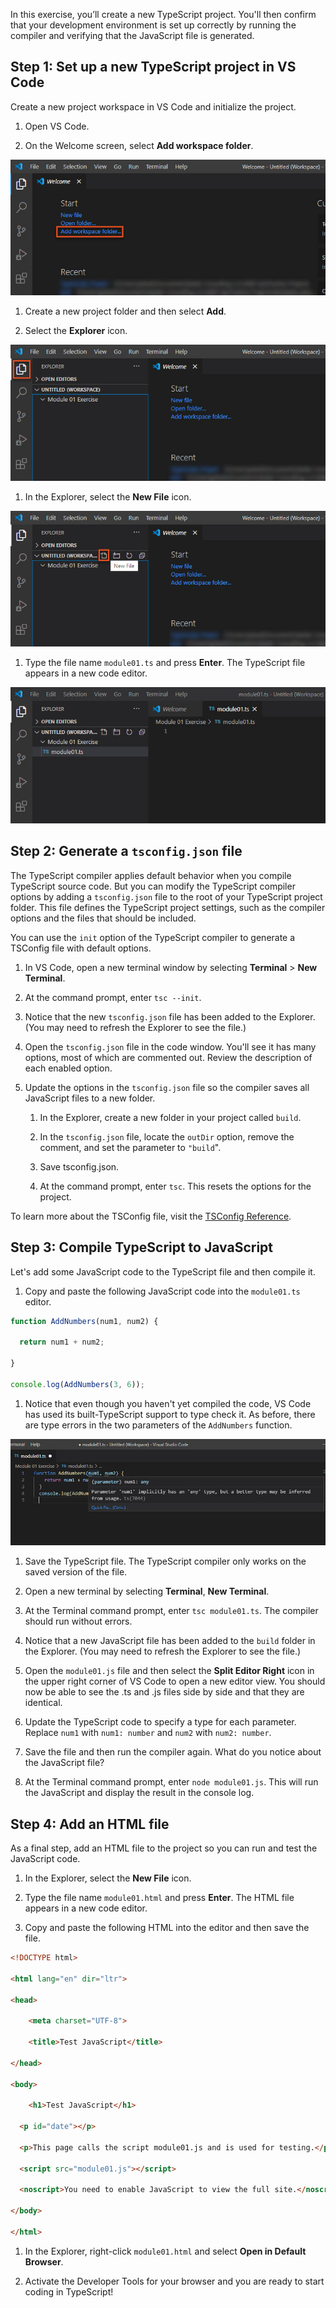 In this exercise, you’ll create a new TypeScript project. You'll then confirm that your development environment is set up correctly by running the compiler and verifying that the JavaScript file is generated.

## Step 1: Set up a new TypeScript project in VS Code

Create a new project workspace in VS Code and initialize the project.

1. Open VS Code.

2. On the Welcome screen, select **Add workspace folder**.

![Visual Studio Code Welcome screen with the Add workspace folder highlighted.](../media/m01_vscode_1.jpg)


1. Create a new project folder and then select **Add**.

1. Select the **Explorer** icon.

![Visual Studio Code with the Explorer icon highlighted.](../media/m01_vscode_2.jpg)


1. In the Explorer, select the **New File** icon.

![Visual Studio Code with the New File icon highlighted.](../media/m01_vscode_3.jpg)


1. Type the file name `module01.ts` and press **Enter**. The TypeScript file appears in a new code editor.

![Visual Studio Code with the new TypeScript file displayed in the code editor.](../media/m01_vscode_4.jpg)


## Step 2: Generate a `tsconfig.json` file

The TypeScript compiler applies default behavior when you compile TypeScript source code. But you can modify the TypeScript compiler options by adding a `tsconfig.json` file to the root of your TypeScript project folder. This file defines the TypeScript project settings, such as the compiler options and the files that should be included.

You can use the `init` option of the TypeScript compiler to generate a TSConfig file with default options.

1. In VS Code, open a new terminal window by selecting **Terminal** > **New Terminal**.

1. At the command prompt, enter `tsc --init`.

1. Notice that the new `tsconfig.json` file has been added to the Explorer. (You may need to refresh the Explorer to see the file.)

1. Open the `tsconfig.json` file in the code window. You'll see it has many options, most of which are commented out. Review the description of each enabled option.

1. Update the options in the `tsconfig.json` file so the compiler saves all JavaScript files to a new folder.

   1. In the Explorer, create a new folder in your project called `build`.

   1. In the `tsconfig.json` file, locate the `outDir` option, remove the comment, and set the parameter to `"build`".

   1. Save tsconfig.json.

   1. At the command prompt, enter `tsc`. This resets the options for the project.

To learn more about the TSConfig file, visit the [TSConfig Reference](https://www.staging-typescript.org/tsconfig).

## Step 3: Compile TypeScript to JavaScript

Let's add some JavaScript code to the TypeScript file and then compile it.

1. Copy and paste the following JavaScript code into the `module01.ts` editor.

```javascript
function AddNumbers(num1, num2) {

  return num1 + num2;

}

console.log(AddNumbers(3, 6));

```

1. Notice that even though you haven't yet compiled the code, VS Code has used its built-TypeScript support to type check it. As before, there are type errors in the two parameters of the `AddNumbers` function.

![Visual Studio Code editor with Intellisense  indicating that there is a type checking error on the first parameter of the AddNumbers function.](../media/m01_vscode_5.jpg)


1. Save the TypeScript file. The TypeScript compiler only works on the saved version of the file.

1. Open a new terminal by selecting **Terminal**, **New Terminal**.

1. At the Terminal command prompt, enter `tsc module01.ts`. The compiler should run without errors.

1. Notice that a new JavaScript file has been added to the `build` folder in the Explorer. (You may need to refresh the Explorer to see the file.)

1. Open the `module01.js` file and then select the **Split Editor Right** icon in the upper right corner of VS Code to open a new editor view. You should now be able to see the .ts and .js files side by side and that they are identical.

1. Update the TypeScript code to specify a type for each parameter. Replace `num1` with `num1: number` and `num2` with `num2: number`.

1. Save the file and then run the compiler again. What do you notice about the JavaScript file?

1. At the Terminal command prompt, enter `node module01.js`. This will run the JavaScript and display the result in the console log.

## Step 4: Add an HTML file

As a final step, add an HTML file to the project so you can run and test the JavaScript code.

1. In the Explorer, select the **New File** icon.

1. Type the file name `module01.html` and press **Enter**. The HTML file appears in a new code editor.

1. Copy and paste the following HTML into the editor and then save the file.

```html
<!DOCTYPE html>

<html lang="en" dir="ltr">

<head>

    <meta charset="UTF-8">

    <title>Test JavaScript</title>

</head>

<body>

    <h1>Test JavaScript</h1>

  <p id="date"></p>

  <p>This page calls the script module01.js and is used for testing.</p>

  <script src="module01.js"></script>

  <noscript>You need to enable JavaScript to view the full site.</noscript>

</body>

</html>

```

1. In the Explorer, right-click `module01.html` and select **Open in Default Browser**.

1. Activate the Developer Tools for your browser and you are ready to start coding in TypeScript!

